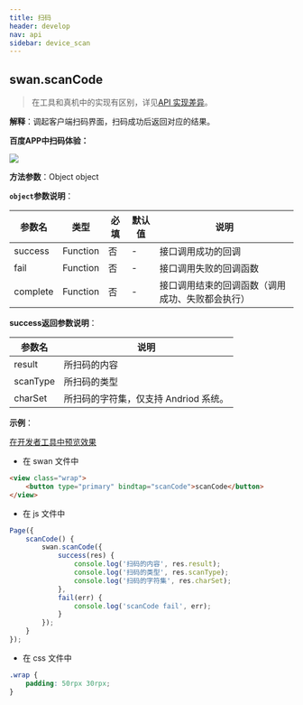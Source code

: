 ```yaml
---
title: 扫码
header: develop
nav: api
sidebar: device_scan
---
```



## swan.scanCode

> 在工具和真机中的实现有区别，详见[API 实现差异](https://smartprogram.baidu.com/docs/develop/devtools/diff/)。

**解释**：调起客户端扫码界面，扫码成功后返回对应的结果。

**百度APP中扫码体验：**

<img src="https://b.bdstatic.com/miniapp/assets/images/doc_demo/scanCode.png"  class="demo-qrcode-image" />

**方法参数**：Object object

**`object`参数说明**：

|参数名 |类型  |必填 | 默认值 |说明|
|---- | ---- | ---- | ----|----|
|success| Function  |  否  | -|接口调用成功的回调|
|fail  |  Function  |  否 | -| 接口调用失败的回调函数|
|complete  |  Function |   否 |-|  接口调用结束的回调函数（调用成功、失败都会执行）|

**success返回参数说明**：

|参数名 |说明|
|---- | ---- |
|result| 所扫码的内容 |
|scanType| 所扫码的类型 |
|charSet|所扫码的字符集，仅支持 Andriod 系统。|

**示例**：

<a href="swanide://fragment/0fd5772c3958f41c72ce6ccf48d4a6061557732093518" title="在开发者工具中预览效果" target="_self">在开发者工具中预览效果</a>

* 在 swan 文件中

```html
<view class="wrap">
    <button type="primary" bindtap="scanCode">scanCode</button>
</view>
```

* 在 js 文件中

```js
Page({
    scanCode() {
        swan.scanCode({
            success(res) {
                console.log('扫码的内容', res.result);
                console.log('扫码的类型', res.scanType);
                console.log('扫码的字符集', res.charSet);
            },
            fail(err) {
                console.log('scanCode fail', err);
            }
        });
    }
});
```
* 在 css 文件中

```css
.wrap {
    padding: 50rpx 30rpx;
}
```